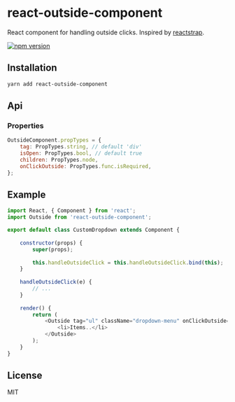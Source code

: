 # react-outside-component
React component for handling outside clicks. Inspired by [reactstrap](https://github.com/reactstrap/reactstrap). 

[![npm version](https://img.shields.io/npm/v/react-outside-component.svg?style=flat-square)](https://www.npmjs.com/package/react-outside-component)

## Installation

```sh
yarn add react-outside-component
```

## Api

### Properties

```js
OutsideComponent.propTypes = {
    tag: PropTypes.string, // default 'div'
    isOpen: PropTypes.bool, // default true
    children: PropTypes.node,
    onClickOutside: PropTypes.func.isRequired,
};
```

## Example

```js
import React, { Component } from 'react';
import Outside from 'react-outside-component';

export default class CustomDropdown extends Component {
    
    constructor(props) {
        super(props);
        
        this.handleOutsideClick = this.handleOutsideClick.bind(this);
    }
    
    handleOutsideClick(e) {
        // ...
    }
    
    render() {
        return (
            <Outside tag="ul" className="dropdown-menu" onClickOutside={this.handleOutsideClick}>
                <li>Items..</li>
            </Outside>
        );
    }
}
``` 

## License

MIT

